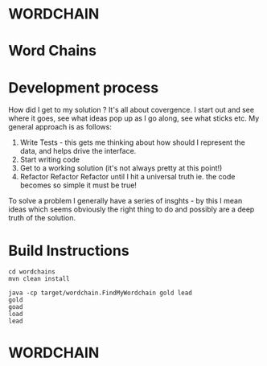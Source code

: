 # WORDCHAIN
Word Chains
===========
Development process
===================

How did I get to my solution ?  It's all about covergence.  I start out and see where it goes, see what ideas pop up as I go along, see what sticks etc.  My general approach is as follows:

1) Write Tests - this gets me thinking about how should I represent the data, and helps drive the interface.
2) Start writing code
3) Get to a working solution (it's not always pretty at this point!)
4) Refactor Refactor Refactor until I hit a universal truth ie. the code becomes so simple it must be true!

To solve a problem I generally have a series of insghts - by this I mean ideas which seems obviously the right thing to do and possibly are a deep truth of the solution.


Build Instructions
==================

    cd wordchains
    mvn clean install

    java -cp target/wordchain.FindMyWordchain gold lead
    gold
    goad
    load
    lead
	
	


# WORDCHAIN
